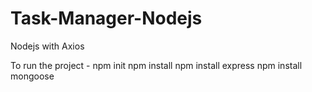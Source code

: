 # Task-Manager-Nodejs
 Nodejs with Axios

To run the project -
npm init
npm install
npm install express
npm install mongoose